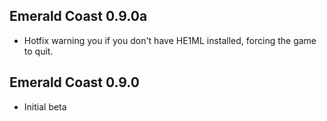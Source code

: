 ## Emerald Coast 0.9.0a
- Hotfix warning you if you don't have HE1ML installed, forcing the game to quit.

## Emerald Coast 0.9.0
- Initial beta